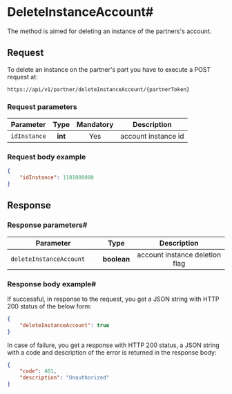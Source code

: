 # DeleteInstanceAccount#

The method is aimed for deleting an instance of the partners's account.

## Request

To delete an instance on the partner's part you have to execute a POST request at:

```
https://api/v1/partner/deleteInstanceAccount/{partnerToken}
```

### Request parameters

| **Parameter** | **Type** | **Mandatory** |   **Description**    |
|:-------------:|:--------:|:-------------:|:--------------------:|
| `idInstance`  | **int**  |      Yes      | 	account instance id |

### Request body example

```json
{
    "idInstance": 1101000000
}
```

## Response

### Response parameters#

|      **Parameter**       |  **Type**   |        **Description**         |
|:------------------------:|:-----------:|:------------------------------:|
| `deleteInstanceAccount	` | **boolean** | account instance deletion flag |

### Response body example#

If successful, in response to the request, you get a JSON string with HTTP 200 status of the below form:

```json
{
    "deleteInstanceAccount": true
}
```

In case of failure, you get a response with HTTP 200 status, a JSON string with a code and description of the error is returned in the response body:

```json
{
    "code": 401,
    "description": "Unauthorized"
}
```
